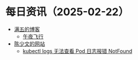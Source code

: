 ﻿# 每日资讯（2025-02-22）

- [满五的博客](https://blog.aeilot.top/index.xml)
  - [午夜飞行](https://blog.aeilot.top/2025/02/22/midnight_flight/)
- [陈少文的网站](https://www.chenshaowen.com/atom.xml)
  - [kubectl logs 无法查看 Pod 日志报错 NotFound](https://www.chenshaowen.com/blog/kubectl-logs-not-found-error.html)
